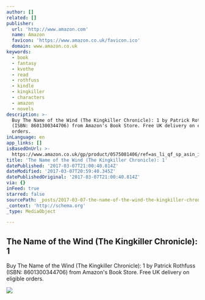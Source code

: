 ```yaml
---
author: []
related: []
publisher:
  url: 'http://www.amazon.com'
  name: Amazon
  favicon: 'https://www.amazon.co.uk/favicon.ico'
  domain: www.amazon.co.uk
keywords:
  - book
  - fantasy
  - kvothe
  - read
  - rothfuss
  - kindle
  - kingkiller
  - characters
  - amazon
  - novels
description: >-
  Buy The Name of the Wind (The Kingkiller Chronicle): 1 by Patrick Rothfuss
  (ISBN: 8601300344706) from Amazon's Book Store. Free UK delivery on eligible
  orders.
inLanguage: en
app_links: []
isBasedOnUrl: >-
  https://www.amazon.co.uk/gp/product/0575081406/ref=as_li_qf_sp_asin_il_tl?ie=UTF8&camp=1634&creative=6738&creativeASIN=0575081406&linkCode=as2&tag=wave2
title: 'The Name of the Wind (The Kingkiller Chronicle): 1'
datePublished: '2017-03-07T21:00:40.814Z'
dateModified: '2017-03-07T20:59:40.345Z'
datePublishedOriginal: '2017-03-07T21:00:40.814Z'
via: {}
inFeed: true
starred: false
sourcePath: _posts/2017-03-07-the-name-of-the-wind-the-kingkiller-chronicle-1.md
_context: 'http://schema.org'
_type: MediaObject

---
```

<article style=""><h1>The Name of the Wind (The Kingkiller Chronicle): 1</h1><p>Buy The Name of the Wind (The Kingkiller Chronicle): 1 by Patrick Rothfuss (ISBN: 8601300344706) from Amazon's Book Store. Free UK delivery on eligible orders.</p><img src="https://images-eu.ssl-images-amazon.com/images/I/51das2SKQyL.jpg" /></article>